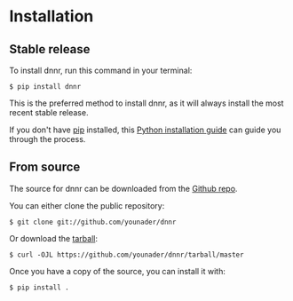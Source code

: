 # Installation

## Stable release

To install dnnr, run this command in your
terminal:

``` console
$ pip install dnnr
```

This is the preferred method to install dnnr, as it will always install the most recent stable release.

If you don't have [pip][] installed, this [Python installation guide][]
can guide you through the process.

## From source

The source for dnnr can be downloaded from
the [Github repo][].

You can either clone the public repository:

``` console
$ git clone git://github.com/younader/dnnr
```

Or download the [tarball][]:

``` console
$ curl -OJL https://github.com/younader/dnnr/tarball/master
```

Once you have a copy of the source, you can install it with:

``` console
$ pip install .
```

  [pip]: https://pip.pypa.io
  [Python installation guide]: http://docs.python-guide.org/en/latest/starting/installation/
  [Github repo]: https://github.com/%7B%7B%20cookiecutter.github_username%20%7D%7D/%7B%7B%20cookiecutter.project_slug%20%7D%7D
  [tarball]: https://github.com/%7B%7B%20cookiecutter.github_username%20%7D%7D/%7B%7B%20cookiecutter.project_slug%20%7D%7D/tarball/master
